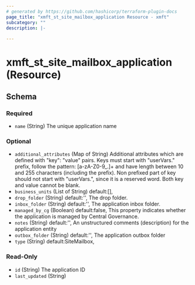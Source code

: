 ```yaml
---
# generated by https://github.com/hashicorp/terraform-plugin-docs
page_title: "xmft_st_site_mailbox_application Resource - xmft"
subcategory: ""
description: |-
  
---
```


# xmft_st_site_mailbox_application (Resource)





<!-- schema generated by tfplugindocs -->
## Schema

### Required

- `name` (String) The unique application name

### Optional

- `additional_attributes` (Map of String) Additional attributes which are defined with "key": "value" pairs. Keys must start with "userVars." prefix, follow the pattern: [a-zA-Z0-9_.]+
and have length between 10 and 255 characters (including the prefix). Non prefixed part of key should not start with "userVars.", since it is
a reserved word. Both key and value cannot be blank.
- `business_units` (List of String) default:[], <nil>
- `drop_folder` (String) default:'', The drop folder.
- `inbox_folder` (String) default:'', The application inbox folder.
- `managed_by_cg` (Boolean) default:false, This property indicates whether the application is managed by Central Governance.
- `notes` (String) default:'', An unstructured comments (description) for the application entity
- `outbox_folder` (String) default:'', The application outbox folder
- `type` (String) default:SiteMailbox, <nil>

### Read-Only

- `id` (String) The application ID
- `last_updated` (String)
